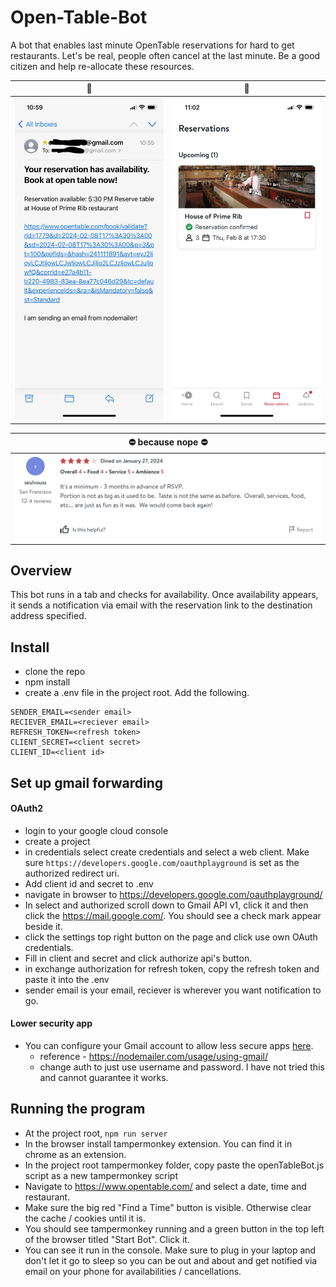 # Open-Table-Bot

A bot that enables last minute OpenTable reservations for hard to get restaurants. Let's be real, people often cancel at the last minute. Be a good citizen and help re-allocate these resources.

|               🚀               |                🌟                |
| :----------------------------: | :------------------------------: |
| ![email](images/IMG_4209.jpeg) | ![success](images/IMG_4210.jpeg) |

|      ⛔ because nope ⛔      |
| :--------------------------: |
| ![nope](images/img_nope.png) |

## Overview

This bot runs in a tab and checks for availability. Once availability appears, it sends a notification via email with the reservation link to the destination address specified.

## Install

- clone the repo
- npm install
- create a .env file in the project root. Add the following.

```
SENDER_EMAIL=<sender email>
RECIEVER_EMAIL=<reciever email>
REFRESH_TOKEN=<refresh token>
CLIENT_SECRET=<client secret>
CLIENT_ID=<client id>
```

## Set up gmail forwarding

#### OAuth2

- login to your google cloud console
- create a project
- in credentials select create credentials and select a web client. Make sure `https://developers.google.com/oauthplayground` is set as the authorized redirect uri.
- Add client id and secret to .env
- navigate in browser to https://developers.google.com/oauthplayground/
- In select and authorized scroll down to Gmail API v1, click it and then click the https://mail.google.com/. You should see a check mark appear beside it.
- click the settings top right button on the page and click use own OAuth credentials.
- Fill in client and secret and click authorize api's button.
- in exchange authorization for refresh token, copy the refresh token and paste it into the .env
- sender email is your email, reciever is wherever you want notification to go.

#### Lower security app

- You can configure your Gmail account to allow less secure apps [here](https://www.google.com/settings/security/lesssecureapps).
  - reference - https://nodemailer.com/usage/using-gmail/
  - change auth to just use username and password. I have not tried this and cannot guarantee it works.

## Running the program

- At the project root, `npm run server`
- In the browser install tampermonkey extension. You can find it in chrome as an extension.
- In the project root tampermonkey folder, copy paste the openTableBot.js script as a new tampermonkey script
- Navigate to https://www.opentable.com/ and select a date, time and restaurant.
- Make sure the big red "Find a Time" button is visible. Otherwise clear the cache / cookies until it is.
- You should see tampermonkey running and a green button in the top left of the browser titled "Start Bot". Click it.
- You can see it run in the console. Make sure to plug in your laptop and don't let it go to sleep so you can be out and about and get notified via email on your phone for availabilities / cancellations.
